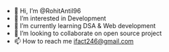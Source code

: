 - 👋 Hi, I’m @RohitAntil96
- 👀 I’m interested in Development
- 🌱 I’m currently learning DSA & Web development
- 💞️ I’m looking to collaborate on open source project
- 📫 How to reach me ifact246@gmail.com

<!---
RohitAntil96/RohitAntil96 is a ✨ special ✨ repository because its `README.md` (this file) appears on your GitHub profile.
You can click the Preview link to take a look at your changes.
--->
